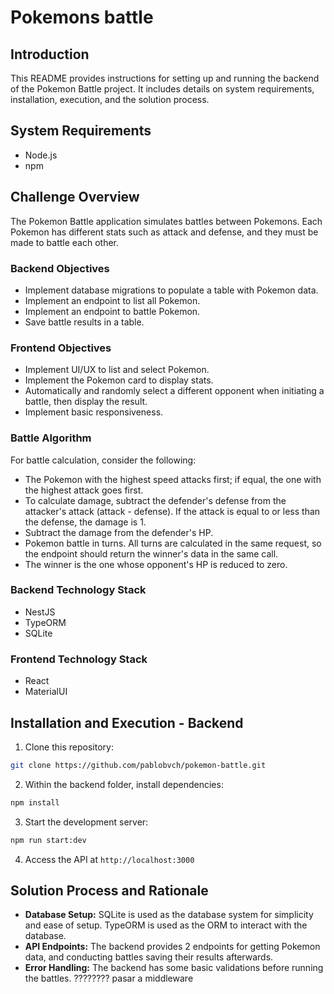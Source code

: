 # Pokemons battle

## Introduction

This README provides instructions for setting up and running the backend of the Pokemon Battle project. It includes details on system requirements, installation, execution, and the solution process.

## System Requirements

- Node.js
- npm

## Challenge Overview

The Pokemon Battle application simulates battles between Pokemons. Each Pokemon has different stats such as attack and defense, and they must be made to battle each other.

### Backend Objectives

- Implement database migrations to populate a table with Pokemon data.
- Implement an endpoint to list all Pokemon.
- Implement an endpoint to battle Pokemon.
- Save battle results in a table.

### Frontend Objectives

- Implement UI/UX to list and select Pokemon.
- Implement the Pokemon card to display stats.
- Automatically and randomly select a different opponent when initiating a battle, then display the result.
- Implement basic responsiveness.

### Battle Algorithm

For battle calculation, consider the following:

- The Pokemon with the highest speed attacks first; if equal, the one with the highest attack goes first.
- To calculate damage, subtract the defender's defense from the attacker's attack (attack - defense). If the attack is equal to or less than the defense, the damage is 1.
- Subtract the damage from the defender's HP.
- Pokemon battle in turns. All turns are calculated in the same request, so the endpoint should return the winner's data in the same call.
- The winner is the one whose opponent's HP is reduced to zero.

### Backend Technology Stack

- NestJS
- TypeORM
- SQLite

### Frontend Technology Stack

- React
- MaterialUI

## Installation and Execution - Backend

1. Clone this repository:

```bash
git clone https://github.com/pablobvch/pokemon-battle.git
```

2. Within the backend folder, install dependencies:

```bash
npm install
```

3. Start the development server:

```bash
npm run start:dev
```

4. Access the API at `http://localhost:3000`

## Solution Process and Rationale

- **Database Setup:** SQLite is used as the database system for simplicity and ease of setup. TypeORM is used as the ORM to interact with the database.
- **API Endpoints:** The backend provides 2 endpoints for getting Pokemon data, and conducting battles saving their results afterwards.
- **Error Handling:** The backend has some basic validations before running the battles. ???????? pasar a middleware
